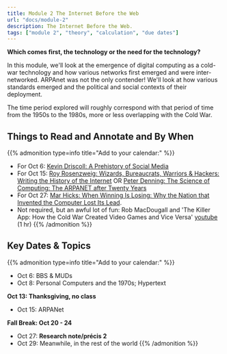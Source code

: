 ```yaml
---
title: Module 2 The Internet Before the Web
url: "docs/module-2"
description: The Internet Before the Web.
tags: ["module 2", "theory", "calculation", "due dates"]
---
```


**Which comes first, the technology or the need for the technology?**

In this module, we'll look at the emergence of digital computing as a cold-war technology and how various networks first emerged and were inter-networked. ARPAnet was not the only contender! We'll look at how various standards emerged and the political and social contexts of their deployment.

The time period explored will roughly correspond with that period of time from the 1950s to the 1980s, more or less overlapping with the Cold War.

## Things to Read and Annotate and By When
{{% admonition type=info title="Add to your calendar:" %}}
+ For Oct 6: [Kevin Driscoll: A Prehistory of Social Media](https://issues.org/prehistory-social-media-modem-world-driscoll)
+ For Oct 15: [Roy Rosenzweig: Wizards, Bureaucrats, Warriors & Hackers: Writing the History of the Internet](https://rrchnm.org/essays/wizards-bureaucrats-warriors-hackers-writing-the-history-of-the-internet/) OR [Peter Denning: The Science of Computing: The ARPANET after Twenty Years](https://www-jstor-org.proxy.library.carleton.ca/stable/27856002?seq=1)
+ For Oct 27: [Mar Hicks: When Winning Is Losing: Why the Nation that Invented the Computer Lost Its Lead](https://www.computer.org/csdl/magazine/co/2018/10/mco2018100048/17D45WHONln).
+ Not required, but an awful lot of fun: Rob MacDougall and 'The Killer App: How the Cold War Created Video Games and Vice Versa' [youtube](https://www.youtube.com/watch?v=_otw7hWq58A) (1 hr)
{{% /admonition %}}

## Key Dates & Topics

{{% admonition type=info title="Add to your calendar:" %}}
- Oct 6: BBS & MUDs
- Oct 8: Personal Computers and the 1970s; Hypertext
 
**Oct 13: Thanksgiving, no class**
- Oct 15: ARPANet 

**Fall Break: Oct 20 - 24**

- Oct 27: **Research note/précis 2**
- Oct 29: Meanwhile, in the rest of the world
{{% /admonition %}}
